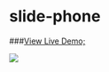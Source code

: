 # slide-phone

###[View Live Demo;](https://gcelaor.github.io／slide-picture／demo.html)

![](https://github.com/gcelaor/slide-picture/img/demo.jpg)
